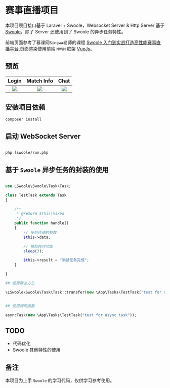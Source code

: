 # 赛事直播项目

本项目项目接口基于 Laravel + Swoole，Websocket Server & Http Server 基于 [Swoole](https://wiki.swoole.com)，除了 Server 还使用到了 Swoole 的异步任务特性。

前端页面参考了慕课网`Singwa`老师的课程 [Swoole 入门到实战打造高性能赛事直播平台](https://coding.imooc.com/class/197.html),页面渲染使用前端 `MVVM` 框架 [VueJs](https://vuejs.org)。

## 预览

|                       Login                       |                       Match Info                       |                       Chat                       |
| :-----------------------------------------------: | :-----------------------------------------------: | :-----------------------------------------------: |
| ![](https://s2.ax1x.com/2019/06/16/V7M51x.md.png) | ![](https://s2.ax1x.com/2019/06/16/V7MIc6.md.png) | ![](https://s2.ax1x.com/2019/06/16/V7MojK.md.png) |

## 安装项目依赖

```bash
composer install
```

## 启动 WebSocket Server

```bash

php lswoole/run.php

```

## 基于 `Swoole` 异步任务的封装的使用

```php

use LSwoole\Swoole\Task\Task;

class TestTask extends Task
{

    /**
     * @return $this|mixed
     */
    public function handle()
    {
        // 任务传递的参数
        $this->data;

        // 模拟耗时功能
        sleep(3);

        $this->result = "测试任务完成";
    }

}

## 使用静态方法

\LSwoole\Swoole\Task\Task::transfer(new \App\Tasks\TestTask("test for async task"));


## 使用辅助函数

asyncTask(new \App\Tasks\TestTask("test for async task"));
```

## TODO

-   代码优化
-   Swoole 其他特性的使用

## 备注

本项目为上手 `Swoole` 的学习代码，仅供学习参考使用。
